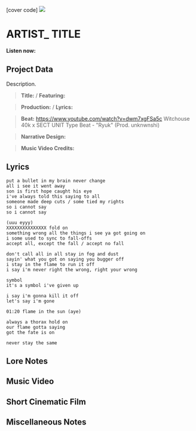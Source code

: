 [cover code] ![](57175019_319474918741616_8502199518755923887_n.jpg)

# ARTIST_ TITLE

**Listen now:** 

## Project Data

Description.

> **Title:**  / **Featuring:** 

> **Production:**  / **Lyrics:** 

> **Beat:** https://www.youtube.com/watch?v=dwm7xgFSa5c Witchouse 40k x SECT UNIT Type Beat - "Ryuk" (Prod. unknwnshi)

> **Narrative Design:**

> **Music Video Credits:**


## Lyrics

```
put a bullet in my brain never change 
all i see it went away 
son is first hope caught his eye
i've always told this saying to all
someone made deep cuts / some tied my rights
so i cannot say
so i cannot say

(uuu eyyy)
XXXXXXXXXXXXXXX fold on 
something wrong all the things i see ya got going on
i some used to sync to fall-offs
accept all, except the fall / accept no fall

don't call all in all stay in fog and dust
sayin' what you got on saying you bugger off
i stay in the flame to run it off
i say i'm never right the wrong, right your wrong

symbol
it's a symbol i've given up

i say i'm gonna kill it off
let's say i'm gone

01:20 flame in the sun (aye)

always a thorax hold on
our flame gotta saying
got the fate is on

never stay the same

```

## Lore Notes

## Music Video

## Short Cinematic Film

## Miscellaneous Notes
